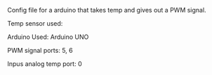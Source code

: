 Config file for a arduino that takes temp and gives out a PWM signal.


Temp sensor used: 

Arduino Used: Arduino UNO


PWM signal ports: 5, 6

Inpus analog temp port: 0
